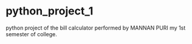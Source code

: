 # python_project_1
python project of the bill calculator performed by MANNAN PURI my 1st semester of college.
